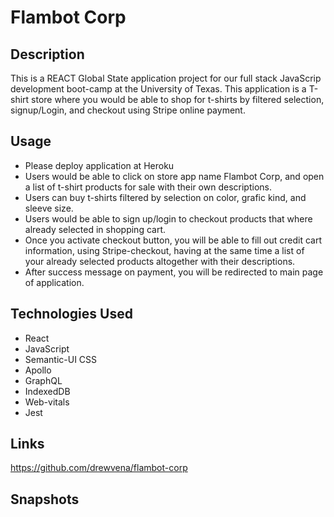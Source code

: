 # Flambot Corp

## Description

This is a REACT Global State application project for our full stack JavaScrip development boot-camp at the University of Texas. This application is a T-shirt store where you would be able to shop for t-shirts by filtered selection, signup/Login, and checkout using Stripe online payment.

## Usage

* Please deploy application at Heroku
* Users would be able to click on store app name Flambot Corp, and open a list of t-shirt products for sale with their own descriptions.
* Users can buy t-shirts filtered by selection on color, grafic kind, and sleeve size.
* Users would be able to sign up/login to checkout products that where already selected in shopping cart. 
* Once you activate checkout button, you will be able to fill out credit cart information, using Stripe-checkout, having at the same time a list of your already selected products altogether with their descriptions.
* After success message on payment, you will be redirected to main page of application.

## Technologies Used

* React
* JavaScript
* Semantic-UI CSS
* Apollo
* GraphQL
* IndexedDB
* Web-vitals
* Jest

## Links

https://github.com/drewvena/flambot-corp

## Snapshots

